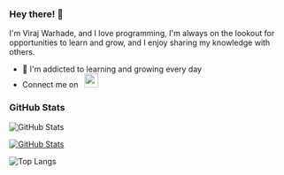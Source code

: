 ### Hey there! 👋

I'm Viraj Warhade, and I love programming, I'm always on the lookout for opportunities to learn and grow, and I enjoy sharing my knowledge with others.

- 🌱 I'm addicted to learning and growing every day
- Connect me on  &nbsp;
  <a href="https://www.linkedin.com/in/viraj-warhade-8b2512245/"  style="margin-top:15px;">
  <img src="https://cdn-icons-png.flaticon.com/512/174/174857.png" width="25" height="25">
</a>




### GitHub Stats

![GitHub Stats](http://github-profile-summary-cards.vercel.app/api/cards/profile-details?username=virajwarhade&theme=github_dark)




[![GitHub Stats](https://github-readme-profile-theta.vercel.app/api?username=virajwarhade)](https://github.com/FajarKim/github-readme-profile)


![Top Langs](http://github-profile-summary-cards.vercel.app/api/cards/repos-per-language?username=virajwarhade&theme=2077&exclude={exclude})

